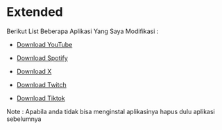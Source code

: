# Extended
Berikut List Beberapa Aplikasi Yang Saya Modifikasi :
- [Download YouTube](https://github.com/Perverted-Nobleman/Extended/releases/tag/YouTube)

- [Download Spotify](https://github.com/Perverted-Nobleman/Extended/releases/tag/Spotify)

- [Download X](https://github.com/Perverted-Nobleman/Extended/releases/tag/X)

- [Download Twitch](https://github.com/Perverted-Nobleman/Extended/releases/tag/Twitch)

- [Download Tiktok](https://github.com/Perverted-Nobleman/Extended/releases/tag/TikTok)
 
Note :
Apabila anda tidak bisa menginstal aplikasinya hapus dulu aplikasi sebelumnya 
